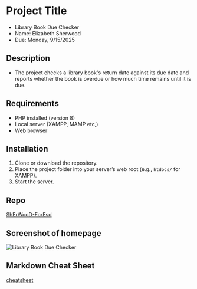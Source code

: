 # Project Title
- Library Book Due Checker
- Name: Elizabeth Sherwood
- Due: Monday, 9/15/2025

## Description
- The project checks a library book's return date against its due date and reports whether the book is overdue or how much time remains until it is due.

## Requirements
- PHP installed (version 8)
- Local server (XAMPP, MAMP etc,)
- Web browser

## Installation
1. Clone or download the repository.
2. Place the project folder into your server’s web root (e.g., `htdocs/` for XAMPP).
3. Start the server.

## Repo
[ShErWooD-ForEsd](https://github.com/ShErWooD-ForEsd/Library-Book-Due-Checker.git)

## Screenshot of homepage
![Library Book Due Checker](screenshot.jpeg)

## Markdown Cheat Sheet
[cheatsheet](https://www.markdownguide.org/cheat-sheet/)